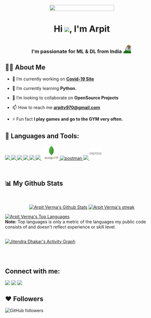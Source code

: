 <p align="center">
<a href="#"><img width="65%" height="65%" src="https://github.com/abhisheknaiidu/abhisheknaiidu/raw/master/code.gif?raw=true" height="175px"/></a>
</p>

<h1 align="center">Hi <img src="https://raw.githubusercontent.com/MartinHeinz/MartinHeinz/master/wave.gif" width="30px">, I'm Arpit</h1>
<h3 align="center">I'm passionate for ML & DL from India <a target="_blank" rel="noopener noreferrer" href="https://raw.githubusercontent.com/ItsAnunesS/ItsAnunesS/master/src/img/parrots/flags/indiaparrot.gif"><img src="https://raw.githubusercontent.com/ItsAnunesS/ItsAnunesS/master/src/img/parrots/flags/indiaparrot.gif" width="30" height="40" style="max-width:100%;"></a></h3>


## 🙋‍♂️ About Me

- 🔭 I’m currently working on **[Covid-19 Site](https://github.com/arpitv970/CORONA-site)**

- 🌱 I’m currently learning **Python.**

- 👯 I’m looking to collaborate on **OpenSource Projects**

- 📫 How to reach me **arpitv970@gmail.com**

- ⚡ Fun fact **I play games and go to the GYM very often.**

## 🚀 Languages and Tools:

<p align="left"> 
    <a href="https://www.w3.org/html/" target="_blank"> <img src="https://img.icons8.com/color/48/000000/html-5.png"/> </a>
    <a href="https://www.w3schools.com/css/" target="_blank"> <img src="https://img.icons8.com/color/48/000000/css3.png"/> </a>
    <a href="https://developer.mozilla.org/en-US/docs/Web/JavaScript" target="_blank"> <img src="https://img.icons8.com/color/48/000000/javascript.png"/> </a> 
    <a href="https://getbootstrap.com" target="_blank"> <img src="https://img.icons8.com/color/48/000000/bootstrap.png"/> </a> 
    <a href="https://www.python.org" target="_blank"> <img src="https://img.icons8.com/color/48/000000/python.png"/> </a> 
    <a style="padding-right:8px;" href="https://nodejs.org" target="_blank"> <img src="https://img.icons8.com/color/48/000000/nodejs.png"/> </a>
    <a href="https://www.mongodb.com/" target="_blank"> <img src="https://raw.githubusercontent.com/devicons/devicon/master/icons/mongodb/mongodb-original-wordmark.svg" alt="mongodb" width="48" height="48"/> </a>
    <a href="https://postman.com" target="_blank"> <img src="https://www.vectorlogo.zone/logos/getpostman/getpostman-icon.svg" alt="postman" width="45" height="45"/> </a>   
    <a href="https://git-scm.com/" target="_blank"> <img src="https://img.icons8.com/color/48/000000/git.png"/> </a> 
    <a href="https://expressjs.com" target="_blank"> <img src="https://raw.githubusercontent.com/devicons/devicon/master/icons/express/express-original-wordmark.svg" alt="express" width="40" height="40"/> </a>
</p>

<!-- [![React Badge](https://img.shields.io/badge/-React-61DBFB?style=for-the-badge&labelColor=black&logo=react&logoColor=61DBFB)](#)  [![Javascript Badge](https://img.shields.io/badge/-Javascript-F0DB4F?style=for-the-badge&labelColor=black&logo=javascript&logoColor=F0DB4F)](#) [![Typescript Badge](https://img.shields.io/badge/-Typescript-007acc?style=for-the-badge&labelColor=black&logo=typescript&logoColor=007acc)](#) [![Nodejs Badge](https://img.shields.io/badge/-Nodejs-3C873A?style=for-the-badge&labelColor=black&logo=node.js&logoColor=3C873A)](#) [![GraphQL Badge](https://img.shields.io/badge/-GraphQl-e535ab?style=for-the-badge&labelColor=black&logo=node.js&logoColor=e535ab)](#) -->
<br/>



## 📊 My Github Stats

  <br/>
    <p align="center">
    <a href="https://github.com/arpitv970/github-readme-stats"><img alt="Arpit Verma's Github Stats" src="https://github-readme-stats.vercel.app/api?username=arpitv970&show_icons=true&count_private=true&theme=react&hide_border=true&bg_color=0D1117" /></a>
    <a href="https://github.com/arpitv970/github-readme-streak-stats">
        <img title="🔥 Get streak stats for your profile at git.io/streak-stats" alt="Arpit Verma's streak" src="https://github-readme-streak-stats.herokuapp.com/?user=arpitv970&theme=black-ice&hide_border=true&stroke=0000&background=060A0CD0"/>
    </a>
</p>
  <a href="https://github.com/arpitv970/github-readme-stats"><img alt="Arpit Verma's Top Languages" src="https://github-readme-stats.vercel.app/api/top-langs/?username=arpitv970&langs_count=8&count_private=true&layout=compact&theme=react&hide_border=true&bg_color=0D1117" /></a>
  <br/>
  <b>Note:</b> Top languages is only a metric of the languages my public code consists of and doesn't reflect experience or skill level.


<br/>
<br/>

<a href="https://github.com/jitendrad182/github-readme-activity-graph"><img alt="Jitendra Dhakar's Activity Graph" src="https://activity-graph.herokuapp.com/graph?username=jitendrad182&bg_color=0D1117&color=5BCDEC&line=5BCDEC&point=FFFFFF&hide_border=true" /></a>

<br/>
<br/>

## Connect with me:
<p align="left">

<a href = "https://www.linkedin.com/in/arpitv970/" target="_blank"><img src="https://img.icons8.com/fluent/48/000000/linkedin.png"/></a>
<a href = "https://twitter.com/arpitv970" target="_blank"><img src="https://img.icons8.com/fluent/48/000000/twitter.png"/></a>
<a href = "https://www.instagram.com/arpitv970/" target="_blank"><img src="https://img.icons8.com/fluent/48/000000/instagram-new.png"/></a>


</p>

## ❤ Followers

![GitHub followers](https://img.shields.io/github/followers/arpitv970?style=for-the-badge)
